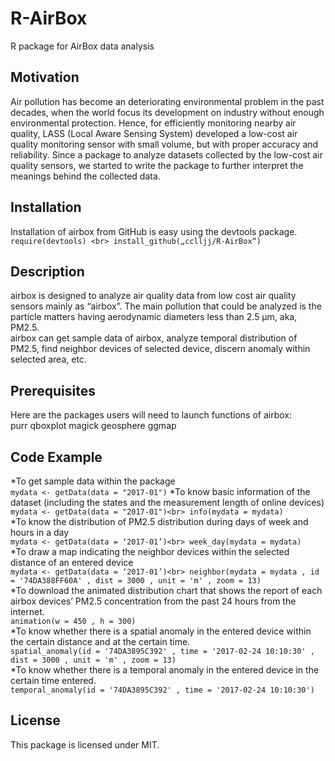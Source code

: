 # R-AirBox
R package for AirBox data analysis

## Motivation

Air pollution has become an deteriorating environmental problem in the past decades, when the world focus its development on industry without enough environmental protection. Hence, for efficiently monitoring nearby air quality, LASS (Local Aware Sensing System) developed a low-cost air quality monitoring sensor with small volume, but with proper accuracy and reliability. Since a package to analyze datasets collected by the low-cost air quality sensors, we started to write the package to further interpret the meanings behind the collected data.

## Installation

Installation of airbox from GitHub is easy using the devtools package. <br>
`require(devtools) <br>
install_github(„cclljj/R-AirBox“)`<br>

## Description

 airbox is designed to analyze air quality data from low cost air quality sensors mainly as “airbox”. The main pollution that could be analyzed is the particle matters having aerodynamic diameters less than 2.5 μm, aka, PM2.5. <br>
airbox can get sample data of airbox, analyze temporal distribution of PM2.5, find neighbor devices of selected device, discern anomaly within selected area, etc. 

## Prerequisites

Here are the packages users will need to launch functions of airbox: <br>
purr qboxplot magick geosphere ggmap<br>

## Code Example

*To get sample data within the package<br>
`mydata <- getData(data = "2017-01")`
*To know basic information of the dataset (including the states and the measurement length of online devices)<br>
`mydata <- getData(data = "2017-01")<br>
info(mydata = mydata)`<br>
*To know the distribution of PM2.5 distribution during days of week and hours in a day<br>
`mydata <- getData(data = ‘2017-01’)<br>
week_day(mydata = mydata)`<br>
*To draw a map indicating the neighbor devices within the selected distance of an entered device<br>
`mydata <- getData(data = ‘2017-01’)<br>
neighbor(mydata = mydata , id = '74DA388FF60A' , dist = 3000 , unit = 'm' , zoom = 13)`<br>
*To download the animated distribution chart that shows the report of each airbox devices’ PM2.5 concentration from the past 24 hours from the internet. <br>
`animation(w = 450 , h = 300)`<br>
*To know whether there is a spatial anomaly in the entered device within the certain distance and at the certain time. <br>
`spatial_anomaly(id = '74DA3895C392' , time = '2017-02-24 10:10:30' , dist = 3000 , unit = 'm' , zoom = 13)`<br>
*To know whether there is a temporal anomaly in the entered device in the certain time entered. <br>
`temporal_anomaly(id = '74DA3895C392' , time = '2017-02-24 10:10:30')`<br>

## License
This package is licensed under MIT.

